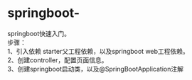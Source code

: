 # springboot-<br/>

springboot快速入门。<br/>
步骤：<br/>
1、引入依赖 starter父工程依赖，以及springboot web工程依赖。<br/>
2、创建controller，配置页面信息。<br/>
3、创建springboot启动类，以及@SpringBootApplication注解<br/>
